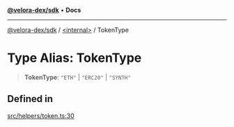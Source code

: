 [**@velora-dex/sdk**](../../README.md) • **Docs**

***

[@velora-dex/sdk](../../globals.md) / [\<internal\>](../README.md) / TokenType

# Type Alias: TokenType

> **TokenType**: `"ETH"` \| `"ERC20"` \| `"SYNTH"`

## Defined in

[src/helpers/token.ts:30](https://github.com/paraswap/paraswap-sdk/blob/master/src/helpers/token.ts#L30)
